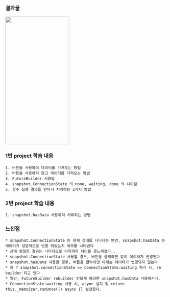 ### 결과물
<img src="https://user-images.githubusercontent.com/43669992/224541206-409e8ed4-d226-4f6e-b7b4-2e247da9f559.gif" width="200" height="400"/>

### 1번 project 학습 내용
    1. 버튼을 사용하여 데이터를 가져오는 방법
    2. 버튼을 사용하지 않고 데이터를 가져오는 방법
    3. FutureBuilder 사용법
    4. snapshot.ConnectionState 의 none, waiting, done 의 차이점
    5. 함수 실행 결과를 받아서 처리하는 2가지 방법

### 2번 project 학습 내용
    1. snapshot.hasData 사용하여 처리하는 방법

### 느낀점
    * snapshot.ConnectionState 는 현재 상태를 나타내는 반면, snapshot.hasData 는 데이터가 성공적으로 반환 되었는지 여부를 나타낸다
    * 근데 동일한 결과는 나타내므로 아직까지 차이를 못느끼겠다..
    * snapshot.ConnectionState 사용할 경우, 버튼을 클릭하면 같이 데이터가 변경된다
    * snapshot.hasData 사용할 경우, 버튼을 클릭하면 아래는 데이터가 변경되자 않는다
    * 왜 ? snapshot.connectionState == ConnectionState.waiting 처리 시, re builder 되고 있다
    * 일단, FutureBuilder rebuilder 안되게 하려면 snapshot.hasData 사용하거나,   
    * ConnectionState.waiting 사용 시, async 설치 및 return this._memoizer.runOnce(() async {} 설정한다.  
